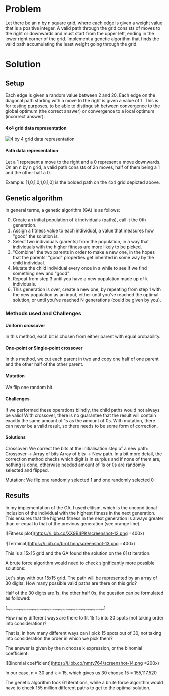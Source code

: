 # Problem
Let there be an n by n square grid, where each edge is given a weight value that is a positive integer. A valid path through the grid consists of moves to the right or downwards and must start from the upper left, ending in the lower right corner of the grid. Implement a genetic algorithm that finds the valid path accumulating the least weight going through the grid.

# Solution
## Setup
Each edge is given a random value between 2 and 20. Each edge on the diagonal path starting with a move to the right is given a value of 1. This is for testing purposes, to be able to distinguish between convergence to the global optimum (the correct answer) or convergence to a local optimum (incorrect answer).
#### 4x4 grid data representation

![4 by 4 grid data representation](https://i.ibb.co/QMQwn4v/grid-representation.jpg)
#### Path data representation
Let a 1 represent a move to the right and a 0 represent a move downwards. On an n by n grid, a valid path consists of 2n moves, half of them being a 1 and the other half a 0.

Example: [1,0,1,0,1,0,1,0] is the bolded path on the 4x4 grid depicted above.
## Genetic algorithm
In general terms, a genetic algorithm (GA) is as follows:

0. Create an initial population of k individuals (paths), call it the 0th generation.
1. Assign a fitness value to each individual, a value that measures how "good" the solution is.
2. Select two individuals (parents) from the population, in a way that individuals with the higher fitness are more likely to be picked.
3. "Combine" the two parents in order to make a new one, in the hopes that the parents' "good" properties get inherited in some way by the child individual.
4. Mutate the child individual every once in a while to see if we find something new and "good"
5. Repeat from step 3 until you have a new population made up of k individuals.
6. This generation is over, create a new one, by repeating from step 1 with the new population as an input, either until you've reached the optimal solution, or until you've reached N generations (could be given by you).
### Methods used and Challenges
#### Uniform crossover
In this method, each bit is chosen from either parent with equal probability.
#### One-point or Single-point crossover
In this method, we cut each parent in two and copy one half of one parent and the other half of the other parent.
#### Mutation
We flip one random bit.
#### Challenges
If we performed these operations blindly, the child paths would not always be valid! With crossover, there is no guarantee that the result will contain exactly the same amount of 1s as the amount of 0s. With mutation, there can never be a valid result, so there needs to be some form of correction.
#### Solutions
Crossover:
We correct the bits at the initialisation step of a new path:
Crossover -> Array of bits
Array of bits -> New path.
In a bit more detail, the correction method checks which digit is in surplus and if none of them are, nothing is done, otherwise needed amount of 1s or 0s are randomly selected and flipped.

Mutation:
We flip one randomly selected 1 and one randomly selected 0

## Results
In my implementation of the GA, I used elitism, which is the unconditional inclusion of the individual with the highest fitness in the next generation. This ensures that the highest fitness in the next generation is always greater than or equal to that of the previous generation (see orange line).

![Fitness plot](https://i.ibb.co/XX9B4PK/screenshot-12.png =400x)

![Terminal](https://i.ibb.co/brqLhnn/screenshot-13.png =400x)

This is a 15x15 grid and the GA found the solution on the 61st iteration.

A brute force algorithm would need to check significantly more possible solutions:

Let's stay with our 15x15 grid. The path will be represented by an array of 30 digits. How many possible valid paths are there on this grid?

Half of the 30 digits are 1s, the other half 0s, the question can be formulated as followed:

[\_,\_,\_,\_,\_,\_,\_,\_,\_,\_,\_,\_,\_,\_,\_,\_,\_,\_,\_,\_,\_,\_,\_,\_,\_,\_,\_,\_,\_,\_]

How many different ways are there to fit 15 1s into 30 spots (not taking order into consideration)?

That is, in how many different ways can I pick 15 spots out of 30, not taking into consideration the order in which we pick them?

The answer is given by the n choose k expression, or the binomial coefficient:

![Binomial coefficient](https://i.ibb.co/nmty764/screenshot-14.png =200x)

In our case, n = 30 and k = 15, which gives us 30 choose 15 = 155,117,520

The genetic algorithm took 61 iterations, while a brute force  algorithm would have to check 155 million different paths to get to the optimal solution.
